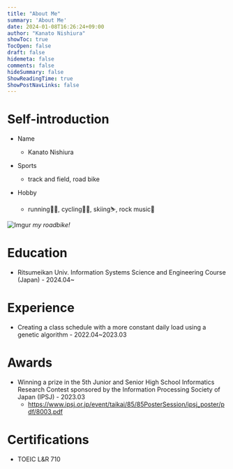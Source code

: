 ```yaml
---
title: "About Me"
summary: 'About Me'
date: 2024-01-08T16:26:24+09:00
author: "Kanato Nishiura"
showToc: true
TocOpen: false
draft: false
hidemeta: false
comments: false
hideSummary: false
ShowReadingTime: true
ShowPostNavLinks: false
---
```


# Self-introduction
* Name 
  * Kanato Nishiura

* Sports
  * track and field, road bike

* Hobby
  * running🏃🏻, cycling🚴🏻, skiing⛷️, rock music🥁

![Imgur](https://i.imgur.com/kb7Qr8C.jpg)
*my roadbike!*

# Education
* Ritsumeikan Univ. Information Systems Science and Engineering Course (Japan) - 2024.04~

# Experience
* Creating a class schedule with a more constant daily load using a genetic algorithm - 2022.04~2023.03
  
# Awards
* Winning a prize in the 5th Junior and Senior High School Informatics Research Contest 
  sponsored by the Information Processing Society of Japan (IPSJ) - 2023.03
  * https://www.ipsj.or.jp/event/taikai/85/85PosterSession/ipsj_poster/pdf/8003.pdf

# Certifications
* TOEIC L&R 710